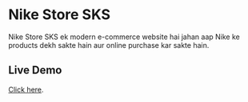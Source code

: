 # Nike Store SKS

Nike Store SKS ek modern e-commerce website hai jahan aap Nike ke products dekh sakte hain aur online purchase kar sakte hain.

## Live Demo

[Click here](https://nike-store-sks.vercel.app/).
